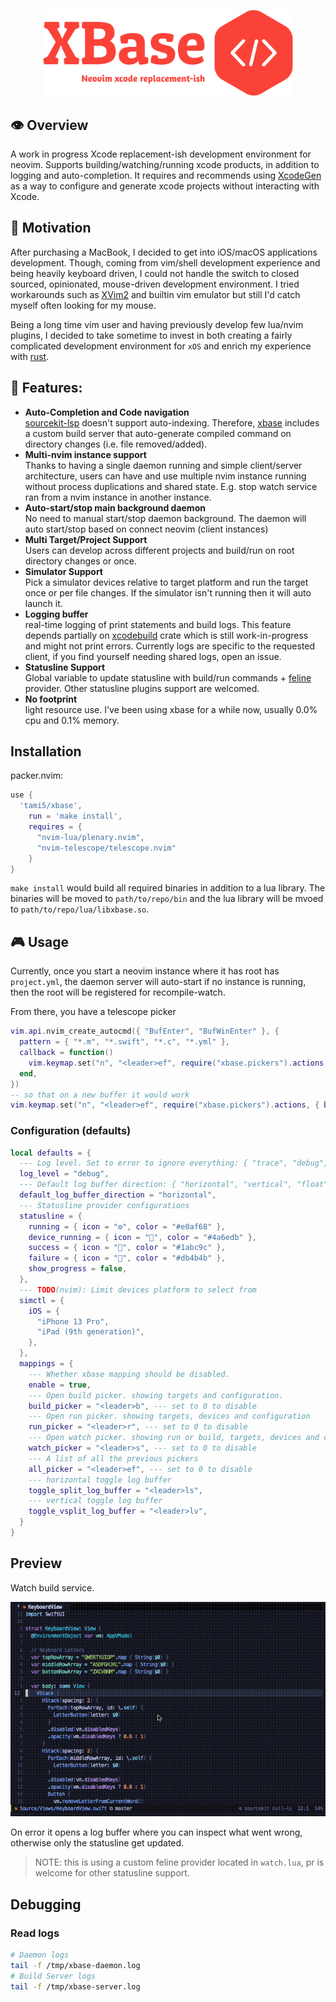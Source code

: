 <p align="center">
<img src="./media/logo.png" alt="drawing" style="width:400px;"/>
</P>

## 👁 Overview 

A work in progress Xcode replacement-ish development environment for neovim. Supports building/watching/running
xcode products, in addition to logging and auto-completion. It requires and recommends using
[XcodeGen] as a way to configure and generate xcode projects without interacting with Xcode.


## 🌝 Motivation

After purchasing a MacBook, I decided to get into iOS/macOS applications development. Though, coming from vim/shell development experience and being heavily keyboard driven, I could not handle the switch to closed sourced, opinionated, mouse-driven development environment. I tried workarounds such as [XVim2] and builtin vim emulator but still I'd catch myself often looking for my mouse. 

Being a long time vim user and having previously develop few lua/nvim plugins, I decided to take sometime to invest in both creating a fairly complicated development environment for `xOS` and enrich my experience with [rust].

## 🌟 Features:

* **Auto-Completion and Code navigation**\
    [sourcekit-lsp] doesn't support auto-indexing. Therefore, [xbase] includes a custom build server that auto-generate compiled command on directory changes (i.e. file removed/added).
* **Multi-nvim instance support**\
    Thanks to having a single daemon running and simple client/server architecture, users can have and use multiple nvim instance running without process duplications and shared state. E.g. stop watch service ran from a nvim instance in another instance.
* **Auto-start/stop main background daemon**\
    No need to manual start/stop daemon background. The daemon will auto start/stop based on
    connect neovim (client instances)
* **Multi Target/Project Support**\
    Users can develop across different projects and build/run on root directory changes or once.
* **Simulator Support**\
    Pick a simulator devices relative to target platform and run the target once or per file changes. If the simulator isn't running then it will auto launch it.
* **Logging buffer**\
  real-time logging of print statements and build logs. This feature depends partially on [xcodebuild] crate which is still work-in-progress and might not print errors. Currently logs are specific to the requested client, if you find yourself needing shared logs, open an issue.
* **Statusline Support**\
    Global variable to update statusline with build/run commands + [feline] provider. Other
    statusline plugins support are welcomed.
* **No footprint**\
    light resource use. I've been using xbase for a while now, usually 0.0% cpu and 0.1% memory.



## Installation

packer.nvim:

```lua 
use { 
  'tami5/xbase', 
    run = 'make install',
    requires = {
      "nvim-lua/plenary.nvim",
      "nvim-telescope/telescope.nvim"
    }
}
```

`make install` would build all required binaries in addition to a lua library. The binaries will be moved to `path/to/repo/bin` and the lua library will be mvoed to `path/to/repo/lua/libxbase.so`.

## 🎮 Usage

Currently, once you start a neovim instance where it has root has `project.yml`, the daemon server will auto-start if no instance is running, then the root will be registered for recompile-watch.

From there, you have a telescope picker

```lua
vim.api.nvim_create_autocmd({ "BufEnter", "BufWinEnter" }, {
  pattern = { "*.m", "*.swift", "*.c", "*.yml" },
  callback = function()
    vim.keymap.set("n", "<leader>ef", require("xbase.pickers").actions, { buffer = true })
  end,
})
-- so that on a new buffer it would work
vim.keymap.set("n", "<leader>ef", require("xbase.pickers").actions, { buffer = true })
```

### Configuration (defaults)
```lua 
local defaults = {
  --- Log level. Set to error to ignore everything: { "trace", "debug", "info", "warn", "error" }
  log_level = "debug",
  --- Default log buffer direction: { "horizontal", "vertical", "float" }
  default_log_buffer_direction = "horizontal",
  --- Statusline provider configurations
  statusline = {
    running = { icon = "⚙", color = "#e0af68" },
    device_running = { icon = "", color = "#4a6edb" },
    success = { icon = "", color = "#1abc9c" },
    failure = { icon = "", color = "#db4b4b" },
    show_progress = false,
  },
  --- TODO(nvim): Limit devices platform to select from
  simctl = {
    iOS = {
      "iPhone 13 Pro",
      "iPad (9th generation)",
    },
  },
  mappings = {
    --- Whether xbase mapping should be disabled.
    enable = true,
    --- Open build picker. showing targets and configuration.
    build_picker = "<leader>b", --- set to 0 to disable
    --- Open run picker. showing targets, devices and configuration
    run_picker = "<leader>r", --- set to 0 to disable
    --- Open watch picker. showing run or build, targets, devices and configuration
    watch_picker = "<leader>s", --- set to 0 to disable
    --- A list of all the previous pickers
    all_picker = "<leader>ef", --- set to 0 to disable
    --- horizontal toggle log buffer
    toggle_split_log_buffer = "<leader>ls",
    --- vertical toggle log buffer
    toggle_vsplit_log_buffer = "<leader>lv",
  }
}
```

## Preview

Watch build service. 

![](./media/statusline_watch.gif)

On error it opens a log buffer where you can inspect what went wrong, otherwise only the
statusline get updated.

> NOTE: this is using a custom feline provider located in `watch.lua`, pr is welcome for other statusline support.

## Debugging

### Read logs
```bash 
# Daemon logs
tail -f /tmp/xbase-daemon.log
# Build Server logs
tail -f /tmp/xbase-server.log
```


[XcodeGen]: https://github.com/yonaskolb/XcodeGen
[sourcekit-lsp]: https://github.com/apple/sourcekit-lsp
[xbase]: https://github.com/tami5/xbase
[xcodebuild]: https://github.com/tami5/xcodebuild
[feline]: https://github.com/feline-nvim/feline.nvim
[XVim2]: https://github.com/XVimProject/XVim2
[rust]: https://www.rust-lang.org
